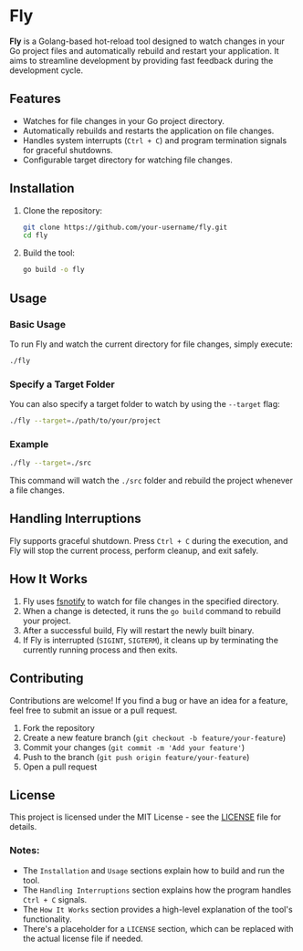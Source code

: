 # Fly

**Fly** is a Golang-based hot-reload tool designed to watch changes in your Go project files and automatically rebuild and restart your application. It aims to streamline development by providing fast feedback during the development cycle.

## Features

- Watches for file changes in your Go project directory.
- Automatically rebuilds and restarts the application on file changes.
- Handles system interrupts (`Ctrl + C`) and program termination signals for graceful shutdowns.
- Configurable target directory for watching file changes.

## Installation

1. Clone the repository:
    ```bash
    git clone https://github.com/your-username/fly.git
    cd fly
    ```

2. Build the tool:
    ```bash
    go build -o fly
    ```

## Usage

### Basic Usage
To run Fly and watch the current directory for file changes, simply execute:

```bash
./fly
```

### Specify a Target Folder

You can also specify a target folder to watch by using the `--target` flag:

```bash
./fly --target=./path/to/your/project
```

### Example

```bash
./fly --target=./src
```

This command will watch the `./src` folder and rebuild the project whenever a file changes.

## Handling Interruptions

Fly supports graceful shutdown. Press `Ctrl + C` during the execution, and Fly will stop the current process, perform cleanup, and exit safely.

## How It Works

1. Fly uses [fsnotify](https://github.com/fsnotify/fsnotify) to watch for file changes in the specified directory.
2. When a change is detected, it runs the `go build` command to rebuild your project.
3. After a successful build, Fly will restart the newly built binary.
4. If Fly is interrupted (`SIGINT`, `SIGTERM`), it cleans up by terminating the currently running process and then exits.

## Contributing

Contributions are welcome! If you find a bug or have an idea for a feature, feel free to submit an issue or a pull request.

1. Fork the repository
2. Create a new feature branch (`git checkout -b feature/your-feature`)
3. Commit your changes (`git commit -m 'Add your feature'`)
4. Push to the branch (`git push origin feature/your-feature`)
5. Open a pull request

## License

This project is licensed under the MIT License - see the [LICENSE](LICENSE) file for details.

### Notes:
- The `Installation` and `Usage` sections explain how to build and run the tool.
- The `Handling Interruptions` section explains how the program handles `Ctrl + C` signals.
- The `How It Works` section provides a high-level explanation of the tool's functionality.
- There's a placeholder for a `LICENSE` section, which can be replaced with the actual license file if needed.
